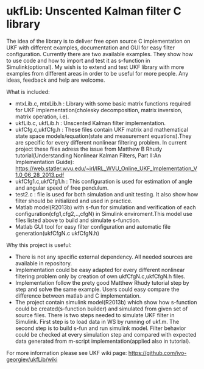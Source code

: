 # ukfLib: Unscented Kalman filter C library
The idea of the library is to deliver free open source C implementation on UKF with different examples, documentation and GUI for easy filter configuration. Currently there are two available examples. They show how to use code and how to import and test it as s-function in Simulink(optional). My wish is to extend and test UKF library with more examples from different areas in order to be useful for more people. Any ideas, feedback and help are welcome.

What is included:
- mtxLib.c, mtxLib.h : Library with some basic matrix functions required for UKF implementation(cholesky decomposition, matrix inversion, matrix operation, i.e).
- ukfLib.c, ukfLib.h : Unscented Kalman filter implementation.
- ukfCfg.c,ukfCfg.h : These files contain UKF matrix and mathematical state space models/equation(state and measurement equations).They are specific for every different nonlinear filtering problem. In current project these files adress the issue from Matthew B Rhudy tutorial(Understanding Nonlinear Kalman Filters, Part II:An Implementation Guide):
https://web.statler.wvu.edu/~irl/IRL_WVU_Online_UKF_Implementation_V1.0_06_28_2013.pdf
- ukfCfg1.c,ukfCfg1.h : This configuration is used for estimation of angle and angular speed of free pendulum.
- test2.c : file is used for both simulation and unit testing. It also show how filter should be initialized and used in practice.
- Matlab model(R2013b) with s-fun for simulation and verification of each configuration(cfg1,cfg2,..,cfgN) in Simulink enviroment.This model use files listed above to build and simulate s-function.
- Matlab GUI tool for easy filter configuration and automatic file generation(ukfCfgN.c ukfCfgN.h) 

Why this project is useful:
- There is not any specific external dependency. All needed sources are available in repository.
- Implementation could be easy adapted for every different nonlinear filtering problem only by creation of own
  ukfCfgN.c,ukfCfgN.h files.
- Implementation follow the prety good Matthew Rhudy tutorial step by step and solve the same example. Users could easy compare the difference between matlab and C implementation.
- The project contain simulink model(R2013b) which show how s-function could be created(s-function builder) and simulated from given set of source files. There is two steps needed to simulate UKF filter in Simulink. First step is to load data in WS by running of ukf.m. The second step is to build s-fun and run simulink model. Filter behavior could be checked at every simulation step and compared with expected data generated from m-script implementation(applied also in tutorial). 

For more information please see UKF wiki page: https://github.com/ivo-georgiev/ukfLib/wiki
